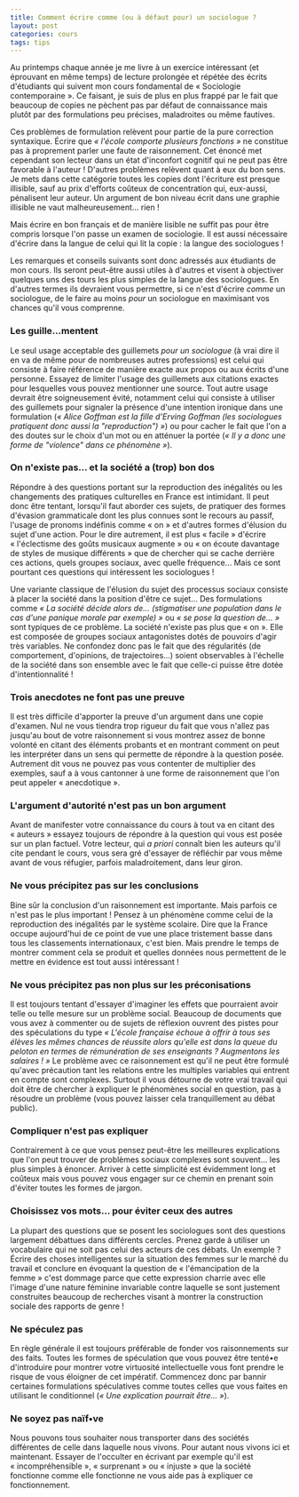```yaml
---
title: Comment écrire comme (ou à défaut pour) un sociologue ?
layout: post
categories: cours
tags: tips
---
```


Au printemps chaque année je me livre à un exercice intéressant (et éprouvant en même temps) de lecture prolongée et répétée des écrits d'étudiants qui suivent mon cours fondamental de « Sociologie contemporaine ». Ce faisant, je suis de plus en plus frappé par le fait que beaucoup de copies ne pèchent pas par défaut de connaissance mais plutôt par des formulations peu précises, maladroites ou même fautives.

Ces problèmes de formulation relèvent pour partie de la pure correction syntaxique. Écrire que <i>« l'école comporte plusieurs fonctions »</i> ne constitue pas à proprement parler une faute de raisonnement. Cet énoncé met cependant son lecteur dans un état d'inconfort cognitif qui ne peut pas être favorable à l'auteur ! D'autres problèmes relèvent quant à eux du bon sens. Je mets dans cette catégorie toutes les copies dont l'écriture est presque illisible, sauf au prix d'efforts coûteux de concentration qui, eux-aussi, pénalisent leur auteur. Un argument de bon niveau écrit dans une graphie illisible ne vaut malheureusement… rien !

Mais écrire en bon français et de manière lisible ne suffit pas pour être compris lorsque l'on passe un examen de sociologie. Il est aussi nécessaire d'écrire dans la langue de celui qui lit la copie : la langue des sociologues !

Les remarques et conseils suivants sont donc adressés aux étudiants de mon cours. Ils seront peut-être aussi utiles à d'autres et visent à objectiver quelques uns des tours les plus simples de la langue des sociologues. En d'autres termes ils devraient vous permettre, si ce n'est d'écrire <i>comme</i> un sociologue, de le faire au moins <i>pour</i> un sociologue en maximisant vos chances qu'il vous comprenne.

<h3>Les guille…mentent</h3>

Le seul usage acceptable des guillemets <i>pour un sociologue</i> (à vrai dire il en va de même pour de nombreuses autres professions) est celui qui consiste à faire référence de manière exacte aux propos ou aux écrits d'une personne. Essayez de limiter l'usage des guillemets aux citations exactes pour lesquelles vous pouvez mentionner une source. Tout autre usage devrait être soigneusement évité, notamment celui qui consiste à utiliser des guillemets pour signaler la présence d'une intention ironique dans une formulation (<i>« Alice Goffman est la fille d'Erving Goffman (les sociologues pratiquent donc aussi la "reproduction") »</i>) ou pour cacher le fait que l'on a des doutes sur le choix d'un mot ou en atténuer la portée (<i>« Il y a donc une forme de "violence" dans ce phénomène »</i>).

<h3>On n'existe pas… et la société a (trop) bon dos</h3>

Répondre à des questions portant sur la reproduction des inégalités ou les changements des pratiques culturelles en France est intimidant. Il peut donc être tentant, lorsqu'il faut aborder ces sujets, de pratiquer des formes d'évasion grammaticale dont les plus connues sont le recours au passif, l'usage de pronoms indéfinis comme « on » et d'autres formes d'élusion du sujet d'une action. Pour le dire autrement, il est plus « facile » d'écrire « l'éclectisme des goûts musicaux augmente » ou « on écoute davantage de styles de musique différents » que de chercher qui se cache derrière ces actions, quels groupes sociaux, avec quelle fréquence… Mais ce sont pourtant ces questions qui intéressent les sociologues !

Une variante classique de l'élusion du sujet des processus sociaux consiste à placer la société dans la position d'être ce sujet… Des formulations comme <i>« La société décide alors de… (stigmatiser une population dans le cas d'une panique morale par exemple) »</i> ou <i>« se pose la question de… »</i> sont typiques de ce problème. La société n'existe pas plus que « on ». Elle est composée de groupes sociaux antagonistes dotés de pouvoirs d'agir très variables. Ne confondez donc pas le fait que des régularités (de comportement, d'opinions, de trajectoires…) soient observables à l'échelle de la société dans son ensemble avec le fait que celle-ci puisse être dotée d'intentionnalité !

<h3>Trois anecdotes ne font pas une preuve</h3>

Il est très difficile d'apporter la preuve d'un argument dans une copie d'examen. Nul ne vous tiendra trop rigueur du fait que vous n'allez pas jusqu'au bout de votre raisonnement si vous montrez assez de bonne volonté en citant des éléments probants et en montrant comment on peut les interpréter dans un sens qui permette de répondre à la question posée. Autrement dit vous ne pouvez pas vous contenter de multiplier des exemples, sauf a à vous cantonner à une forme de raisonnement que l'on peut appeler « anecdotique ».

<h3>L'argument d'autorité n'est pas un bon argument</h3>

Avant de manifester votre connaissance du cours à tout va en citant des « auteurs » essayez toujours de répondre à la question qui vous est posée sur un plan factuel. Votre lecteur, qui <i>a priori</i> connaît bien les auteurs qu'il cite pendant le cours, vous sera gré d'essayer de réfléchir par vous même avant de vous réfugier, parfois maladroitement, dans leur giron.

<h3>Ne vous précipitez pas sur les conclusions</h3>

Bine sûr la conclusion d'un raisonnement est importante. Mais parfois ce n'est pas le plus important ! Pensez à un phénomène comme celui de la reproduction des inégalités par le système scolaire. Dire que la France occupe aujourd'hui de ce point de vue une place tristement basse dans tous les classements internationaux, c'est bien. Mais prendre le temps de montrer comment cela se produit et quelles données nous permettent de le mettre en évidence est tout aussi intéressant !

<h3>Ne vous précipitez pas non plus sur les préconisations</h3>

Il est toujours tentant d'essayer d'imaginer les effets que pourraient avoir telle ou telle mesure sur un problème social. Beaucoup de documents que vous avez à commenter ou de sujets de réflexion ouvrent des pistes pour des spéculations du type <i>« L'école française échoue à offrir à tous ses élèves les mêmes chances de réussite alors qu'elle est dans la queue du peloton en termes de rémunération de ses enseignants ? Augmentons les salaires ! »</i> Le problème avec ce raisonnement est qu'il ne peut être formulé qu'avec précaution tant les relations entre les multiples variables qui entrent en compte sont complexes. Surtout il vous détourne de votre vrai travail qui doit être de chercher à expliquer le phénomènes social en question, pas à résoudre un problème (vous pouvez laisser cela tranquillement au débat public).

<h3>Compliquer n'est pas expliquer</h3>

Contrairement à ce que vous pensez peut-être les meilleures explications que l'on peut trouver de problèmes sociaux complexes sont souvent… les plus simples à énoncer. Arriver à cette simplicité est évidemment long et coûteux mais vous pouvez vous engager sur ce chemin en prenant soin d'éviter toutes les formes de jargon.

<h3>Choisissez vos mots… pour éviter ceux des autres</h3>

 La plupart des questions que se posent les sociologues sont des questions largement débattues dans différents cercles. Prenez garde à utiliser un vocabulaire qui ne soit pas celui des acteurs de ces débats. Un exemple ? Écrire des choses intelligentes sur la situation des femmes sur le marché du travail et conclure en évoquant la question de « l'émancipation de la femme » c'est dommage parce que cette expression charrie avec elle l'image d'une nature féminine invariable contre laquelle se sont justement construites beaucoup de recherches visant à montrer la construction sociale des rapports de genre !

<h3>Ne spéculez pas</h3>

En règle générale il est toujours préférable de fonder vos raisonnements sur des faits. Toutes les formes de spéculation que vous pouvez être tenté•e d'introduire pour montrer votre virtuosité intellectuelle vous font prendre le risque de vous éloigner de cet impératif. Commencez donc par bannir certaines formulations spéculatives comme toutes celles que vous faites en utilisant le conditionnel (<i>« Une explication pourrait être… »</i>).

<h3>Ne soyez pas naïf•ve</h3>

Nous pouvons tous souhaiter nous transporter dans des sociétés différentes de celle dans laquelle nous vivons. Pour autant nous vivons ici et maintenant. Essayer de l'occulter en écrivant par exemple qu'il est « incompréhensible », « surprenant » ou « injuste » que la société fonctionne comme elle fonctionne ne vous aide pas à expliquer ce fonctionnement.
